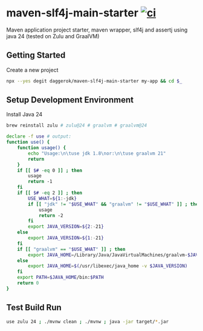 # maven-slf4j-main-starter [![ci](https://github.com/daggerok/maven-slf4j-main-starter/actions/workflows/ci.yml/badge.svg)](https://github.com/daggerok/maven-slf4j-main-starter/actions/workflows/ci.yml)
Maven application project starter, maven wrapper, slf4j and assertj using java 24 (tested on Zulu and GraalVM)

## Getting Started

Create a new project

```bash
npx --yes degit daggerok/maven-slf4j-main-starter my-app && cd $_
```

## Setup Development Environment

Install Java 24

```bash
brew reinstall zulu # zulu@24 # graalvm # graalvm@24

declare -f use # output:
function use() {
	function usage() {
		echo "Usage:\n\tuse jdk 1.8\nor:\n\tuse graalvm 21"
		return
	}
	if [[ $# -eq 0 ]] ; then
		usage
		return -1
	fi
	if [[ $# -eq 2 ]] ; then
		USE_WHAT=${1:-jdk}
		if [[ "jdk" != "$USE_WHAT" && "graalvm" != "$USE_WHAT" ]] ; then
			usage
			return -2
		fi
		export JAVA_VERSION=${2:-21}
	else
		export JAVA_VERSION=${1:-21}
	fi
	if [[ "graalvm" == "$USE_WHAT" ]] ; then
		export JAVA_HOME=/Library/Java/JavaVirtualMachines/graalvm-$JAVA_VERSION.jdk/Contents/Home
	else
		export JAVA_HOME=$(/usr/libexec/java_home -v $JAVA_VERSION)
	fi
	export PATH=$JAVA_HOME/bin:$PATH
	return 0
}
```

## Test Build Run

```bash
use zulu 24 ; ./mvnw clean ; ./mvnw ; java -jar target/*.jar
```
